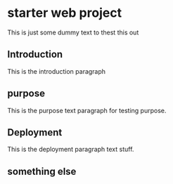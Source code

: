 # starter web project

This is just some dummy text to thest this out

## Introduction

This is the introduction paragraph

## purpose

This is the purpose text paragraph for testing purpose.

## Deployment

This is the deployment paragraph text stuff.

## something else